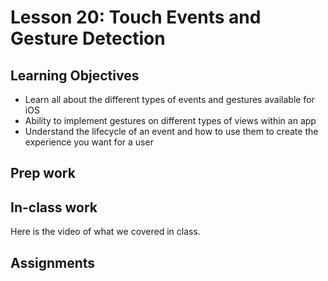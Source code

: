 # Lesson 20: Touch Events and Gesture Detection

## Learning Objectives
* Learn all about the different types of events and gestures available for iOS
* Ability to implement gestures on different types of views within an app
* Understand the lifecycle of an event and how to use them to create the experience you want for a user

## Prep work

## In-class work
Here is the video of what we covered in class.

## Assignments
